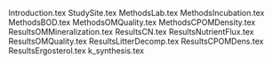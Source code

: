 Introduction.tex
StudySite.tex
MethodsLab.tex
MethodsIncubation.tex
MethodsBOD.tex
MethodsOMQuality.tex
MethodsCPOMDensity.tex
ResultsOMMineralization.tex
ResultsCN.tex
ResultsNutrientFlux.tex
ResultsOMQuality.tex
ResultsLitterDecomp.tex
ResultsCPOMDens.tex
ResultsErgosterol.tex
k_synthesis.tex